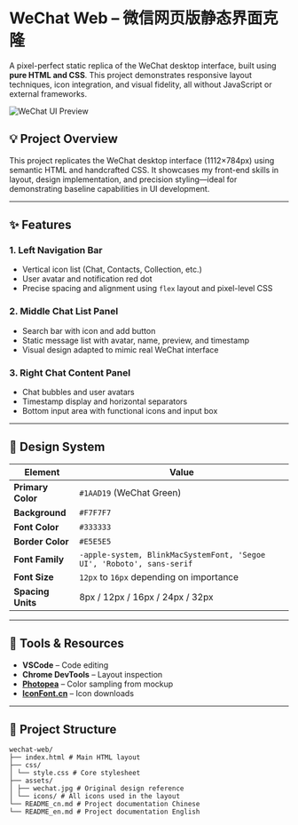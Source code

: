 # WeChat Web – 微信网页版静态界面克隆

A pixel-perfect static replica of the WeChat desktop interface, built using **pure HTML and CSS**. This project demonstrates responsive layout techniques, icon integration, and visual fidelity, all without JavaScript or external frameworks.

![WeChat UI Preview](./assets/wechat.jpg)

## 💡 Project Overview

This project replicates the WeChat desktop interface (1112×784px) using semantic HTML and handcrafted CSS. It showcases my front-end skills in layout, design implementation, and precision styling—ideal for demonstrating baseline capabilities in UI development.

---

## ✨ Features

### 1. Left Navigation Bar
- Vertical icon list (Chat, Contacts, Collection, etc.)
- User avatar and notification red dot
- Precise spacing and alignment using `flex` layout and pixel-level CSS

### 2. Middle Chat List Panel
- Search bar with icon and add button
- Static message list with avatar, name, preview, and timestamp
- Visual design adapted to mimic real WeChat interface

### 3. Right Chat Content Panel
- Chat bubbles and user avatars
- Timestamp display and horizontal separators
- Bottom input area with functional icons and input box

---

## 🎨 Design System

| Element      | Value |
|--------------|-------|
| **Primary Color** | `#1AAD19` (WeChat Green) |
| **Background**    | `#F7F7F7` |
| **Font Color**    | `#333333` |
| **Border Color**  | `#E5E5E5` |
| **Font Family**   | `-apple-system, BlinkMacSystemFont, 'Segoe UI', 'Roboto', sans-serif` |
| **Font Size**     | `12px` to `16px` depending on importance |
| **Spacing Units** | 8px / 12px / 16px / 24px / 32px |

---

## 🧰 Tools & Resources

- **VSCode** – Code editing
- **Chrome DevTools** – Layout inspection
- **[Photopea](https://www.photopea.com/)** – Color sampling from mockup
- **[IconFont.cn](https://www.iconfont.cn/)** – Icon downloads

---

## 📁 Project Structure
```
wechat-web/
├── index.html # Main HTML layout
├── css/
│ └── style.css # Core stylesheet
├── assets/
│ ├── wechat.jpg # Original design reference
│ └── icons/ # All icons used in the layout
└── README_cn.md # Project documentation Chinese
└── README_en.md # Project documentation English
```